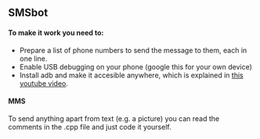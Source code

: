 ## SMSbot

#### To make it work you need to:
- Prepare a list of phone numbers to send the message to them, each in one line.
- Enable USB debugging on your phone (google this for your own device)
- Install adb and make it accesible anywhere, which is explained in [this youtube video](https://www.youtube.com/watch?v=qUNlOURce8U).

#### MMS
To send anything apart from text (e.g. a picture) you can read the comments in the .cpp file and just code it yourself.
